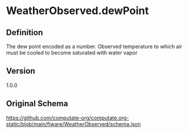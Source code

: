 # WeatherObserved.dewPoint

## Definition
The dew point encoded as a number. Observed temperature to which air must be cooled to become saturated with water vapor

## Version
1.0.0

## Original Schema
https://github.com/computate-org/computate.org-static/blob/main/fiware/WeatherObserved/schema.json
